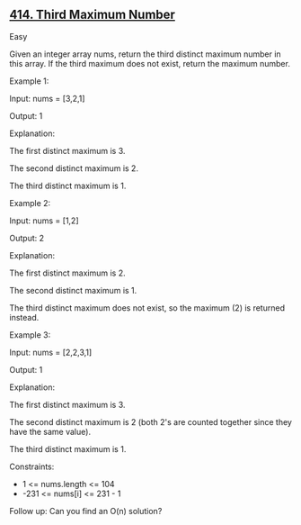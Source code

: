 ## [414. Third Maximum Number](https://leetcode.com/problems/third-maximum-number/)

Easy

Given an integer array nums, return the third distinct maximum number in this array. If the third maximum does not exist, return the maximum number. 

Example 1:

Input: nums = [3,2,1]

Output: 1

Explanation:

The first distinct maximum is 3.

The second distinct maximum is 2.

The third distinct maximum is 1.

Example 2:

Input: nums = [1,2]

Output: 2

Explanation:

The first distinct maximum is 2.

The second distinct maximum is 1.

The third distinct maximum does not exist, so the maximum (2) is returned instead.

Example 3:

Input: nums = [2,2,3,1]

Output: 1

Explanation:

The first distinct maximum is 3.

The second distinct maximum is 2 (both 2's are counted together since they have the same value).

The third distinct maximum is 1.

Constraints:

- 1 <= nums.length <= 104
- -231 <= nums[i] <= 231 - 1

Follow up: Can you find an O(n) solution?